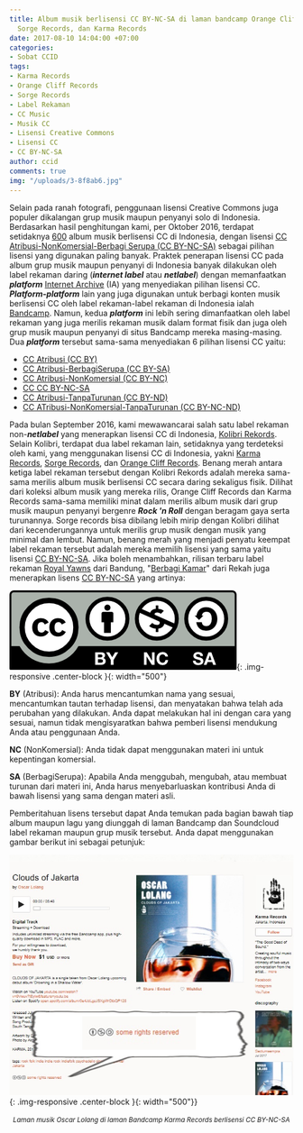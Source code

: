 ```yaml
---
title: Album musik berlisensi CC BY-NC-SA di laman bandcamp Orange Cliff Records,
  Sorge Records, dan Karma Records
date: 2017-08-10 14:04:00 +07:00
categories:
- Sobat CCID
tags:
- Karma Records
- Orange Cliff Records
- Sorge Records
- Label Rekaman
- CC Music
- Musik CC
- Lisensi Creative Commons
- Lisensi CC
- CC BY-NC-SA
author: ccid
comments: true
img: "/uploads/3-8f8ab6.jpg"
---
```


Selain pada ranah fotografi, penggunaan lisensi Creative Commons juga populer dikalangan grup musik maupun penyanyi solo di Indonesia. Berdasarkan hasil penghitungan kami, per Oktober 2016, terdapat setidaknya [600](http://bit.do/CC12K) album musik berlisensi CC di Indonesia, dengan lisensi [CC Atribusi-NonKomersial-Berbagi Serupa (CC BY-NC-SA)](https://creativecommons.org/licenses/by-nc-sa/4.0/deed.id) sebagai pilihan lisensi yang digunakan paling banyak. Praktek penerapan lisensi CC pada album grup musik maupun penyanyi di Indonesia banyak dilakukan oleh label rekaman daring (***internet label*** atau ***netlabel***) dengan memanfaatkan ***platform*** [Internet Archive](https://archive.org/web/) (IA) yang menyediakan pilihan lisensi CC. ***Platform-platform*** lain yang juga digunakan untuk berbagi konten musik berlisensi CC oleh label rekaman-label rekaman di Indonesia ialah [Bandcamp](http://bandcamp.com/). Namun, kedua ***platform*** ini lebih sering dimanfaatkan oleh label rekaman yang juga merilis rekaman musik dalam format fisik dan juga oleh grup musik maupun penyanyi di situs Bandcamp mereka masing-masing. Dua ***platform*** tersebut sama-sama menyediakan 6 pilihan lisensi CC yaitu:

* [CC Atribusi (CC BY)](https://creativecommons.org/licenses/by/4.0/deed.id)
* [CC Atribusi-BerbagiSerupa (CC BY-SA)](https://creativecommons.org/licenses/by-sa/4.0/deed.id)
* [CC Atribusi-NonKomersial (CC BY-NC)](https://creativecommons.org/licenses/by-nc/4.0/deed.id)
* [CC CC BY-NC-SA](https://creativecommons.org/licenses/by-nc-sa/4.0/deed.id)
* [CC Atribusi-TanpaTurunan (CC BY-ND)](https://creativecommons.org/licenses/by-nd/4.0/deed.id)
* [CC ATribusi-NonKomersial-TanpaTurunan (CC BY-NC-ND)](https://creativecommons.org/licenses/by-nc-nd/4.0/deed.id)

Pada bulan September 2016, kami mewawancarai salah satu label rekaman non-***netlabel*** yang menerapkan lisensi CC di Indonesia, [Kolibri Rekords](http://creativecommons.or.id/2016/09/wawancara-dengan-label-rekaman-kolibri/). Selain Kolibri, terdapat dua label rekaman lain, setidaknya yang terdeteksi oleh kami, yang menggunakan lisensi CC di Indonesia, yakni [Karma Records](https://karmarecords.bandcamp.com/), [Sorge Records](https://sorgerecords.bandcamp.com/), dan [Orange Cliff Records](https://orangecliffrecords.bandcamp.com/music). Benang merah antara ketiga label rekaman tersebut dengan Kolibri Rekords adalah mereka sama-sama merilis album musik berlisensi CC secara daring sekaligus fisik. Dilihat dari koleksi album musik yang mereka rilis, Orange Cliff Records dan Karma Records sama-sama memiliki minat dalam merilis album musik dari grup musik maupun penyanyi bergenre ***Rock 'n Roll*** dengan beragam gaya serta turunannya. Sorge records bisa dibilang lebih mirip dengan Kolibri dilihat dari kecenderungannya untuk merilis grup musik dengan musik yang minimal dan lembut.  Namun, benang merah yang menjadi penyatu keempat label rekaman tersebut adalah mereka memilih lisensi yang sama yaitu lisensi [CC BY-NC-SA](https://creativecommons.org/licenses/by-nc-sa/4.0/deed.id). Jika boleh menambahkan, rilisan terbaru label rekaman [Royal Yawns](https://rekah.bandcamp.com/album/berbagi-kamar) dari Bandung, "[Berbagi Kamar](https://rekah.bandcamp.com/album/berbagi-kamar)" dari Rekah juga menerapkan lisens [CC BY-NC-SA](https://creativecommons.org/licenses/by-nc-sa/4.0/deed.id) yang artinya:

![by-nc-sa.png](/uploads/by-nc-sa.png){: .img-responsive .center-block }{: width="500"}

**BY** (Atribusi): Anda harus mencantumkan nama yang sesuai, mencantumkan tautan terhadap lisensi, dan menyatakan bahwa telah ada perubahan yang dilakukan. Anda dapat melakukan hal ini dengan cara yang sesuai, namun tidak mengisyaratkan bahwa pemberi lisensi mendukung Anda atau penggunaan Anda.

**NC** (NonKomersial): Anda tidak dapat menggunakan materi ini untuk kepentingan komersial. 

**SA** (BerbagiSerupa): Apabila Anda menggubah, mengubah, atau membuat turunan dari materi ini, Anda harus menyebarluaskan kontribusi Anda di bawah lisensi yang sama dengan materi asli.

Pemberitahuan lisens tersebut dapat Anda temukan pada bagian bawah tiap album maupun lagu yang diunggah di laman Bandcamp dan Soundcloud label rekaman maupun grup musik tersebut. Anda dapat menggunakan gambar berikut ini sebagai petunjuk:

![3-8f8ab6.jpg](/uploads/3-8f8ab6.jpg){: .img-responsive .center-block }{: width="500"}}<center><small><i>Laman musik Oscar Lolang di laman Bandcamp Karma Records berlisensi CC BY-NC-SA</i></small></center>